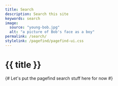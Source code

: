 ```yaml
---
title: Search
description: Search this site
keywords: search
image:
  source: "young-bob.jpg"
  alt: "a picture of Bob's face as a boy"
permalink: /search/
stylelink: /pagefind/pagefind-ui.css
---
```

# {{ title }}
{# Let's put the pagefind search stuff here for now #}
<script src="/pagefind/pagefind-ui.js"></script>
<div id="search"></div>
<script>
    window.addEventListener('DOMContentLoaded', (event) => {
        new PagefindUI({ element: "#search", showSubResults: true });
    });
</script>

